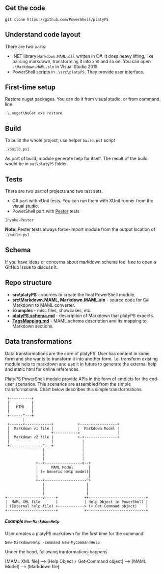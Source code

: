 ## Get the code

```
git clone https://github.com/PowerShell/platyPS
```

## Understand code layout

There are two parts: 

- .NET library `Markdown.MAML.dll` written in C#. It does heavy lifting, like parsing markdown, transforming it into xml and so on.
You can open `.\Markdown.MAML.sln` in Visual Studio 2015.
- PowerShell scripts in `.\src\platyPS`. They provide user interface.

## First-time setup

Restore nuget packages.
You can do it from visual studio, or from command line

```
.\.nuget\NuGet.exe restore
```

## Build

To build the whole project, use helper `build.ps1` script

```
.\build.ps1
```
As part of build, module generate help for itself.
The result of the build would be in `out\platyPS` folder.

## Tests

There are two part of projects and two test sets.

- C# part with xUnit tests. You can run them with XUnit runner from the visual studio.
- PowerShell part with [Pester](https://github.com/pester/Pester) tests

```
Invoke-Pester
```

**Note**: Pester tests always force-import module from the output location of `.\build.ps1`.

## Schema

If you have ideas or concerns about markdown schema feel free to open a GitHub issue to discuss it.

## Repo structure

 -  **src\platyPS** - sources to create the final PowerShell module.
 -  **src\Markdown.MAML, Markdown.MAML.sln** - source code for C# Markdown to MAML converter.
 -  **Examples** - misc files, showcases, etc.
 -  **[platyPS.schema.md](platyPS.schema.md)** - description of Markdown that platyPS expects.
 -  **[TagsMapping.md](TagsMapping.md)** - MAML schema description and its mapping to Markdown sections.

## Data transformations

Data transformations are the core of platyPS.
User has content in some form and she wants to transform it into another form.
I.e. transform existing module help to markdown and use it in future to generate the external help and static html for online references.

PlatyPS PowerShell module provide APIs in the form of cmdlets for the end-user scenarios.
This scenarios are assembled from the simple transformations. Chart below describes this simple transformations.

```
 +----------+
 |          |
 |   HTML   |
 |          |
 +------^---+
        |
 +------+------------+           +-----------------+
 |  Markdown v1 file |           |  Markdown Model |
 |                   +----------->                 |
 |  Markdown v2 file |           +-+---------------+
 |                   |             |
 +---------------^---+             |
                 |                 |
                 |                 |
                 |                 |
              +--+-----------------v--+
              |      MAML Model       |
              | (= Generic Help model)|
              |                       |
              +--+-------------------^+
                 |                   |
                 |                   |
                 |                   |
+----------------v-----+            ++--------------------------+
|  MAML XML file       |            | Help Object in PowerShell |
| (External help file) +------------> (+ Get-Command object)    |
+----------------------+            +---------------------------+
```

##### Example `New-MarkdownHelp`

User creates a platyPS markdown for the first time for the command

```
New-MarkdownHelp -command New-MyCommandHelp
```

Under the hood, following tranformations happens

[MAML XML file] --> [Help Object + Get-Command object] --> [MAML Model] --> [Markdown file]
